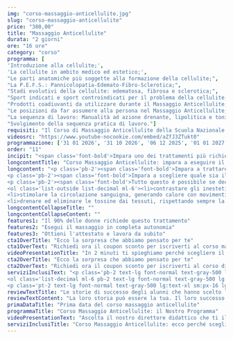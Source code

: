 ```yaml
---
img: "corso-massaggio-anticellulite.jpg"
slug: "corso-massaggio-anticellulite"
price: "380,00"
title: "Massaggio Anticellulite"
durata: "2 giorni"
ore: "16 ore"
category: "corso"
programma: [
'Introduzione alla cellulite;',
'La cellulite in ambito medico ed estetico;',
"Le parti anatomiche più soggette alla formazione della cellulite;",
"La P.E.F.S.: Pannicolopatia-Edemato-Fibro-Sclerotica;",
"Stadi evolutivi della cellulite: edematosa, fibrosa e sclerotica;",
"Sport indicati e sport controindicati per il problema della cellulite;",
"Prodotti coadiuvanti da utilizzare durante il Massaggio Anticellulite;",
"Le posizioni da far assumere alla persona nel Massaggio Anticellulite;",
"La sequenza di lavoro: Manualità ad azione drenante, lipolitica e tonificante;",
"Svolgimento della sequenza pratica di lavoro."]
requisiti: "Il Corso di Massaggio Anticellulite della Scuola Nazionale di Massaggio Tao è aperto a chi ha già un'esperienza di base precedente e soprattutto una conoscenza delle tecniche occidentali del Massaggio Classico Svedese, quali sfioramenti, frizioni, impastamenti, vibrazioni e percussioni, in tutte le loro varianti."
videosrc: "https://www.youtube-nocookie.com/embed/aZfJ3ZTukt0"
programmazione: ['31 01 2026', '31 10 2026', '06 12 2025', '01 01 2027']
order: "11"
incipit: "<span class='font-bold'>Impara uno dei trattamenti più richiesti nei centri benessere ed estetici e nelle spa.</span> Cosa aspetti? <span class='font-bold'>Scopri l’offerta formativa del nostro corso massaggio anticellulite.</span>"
longcontentTitle: "Corso Massaggio Anticellulite: impara a eseguire il trattamento più richiesto dalle donne"            
longcontent: "<p class='pb-2'><span class='font-bold'>Impara a trattare correttamente gli inestetismi della pelle</span> come cellulite, smagliature e fragilità capillari. Impara quali sono le cause di questi inestetismi in ogni loro sfumatura.</p> 
<p class='pb-2'><span class='font-bold'>Impara a scegliere quale sia il miglior trattamento personalizzato da proporre ai tuoi clienti</span> in base alla loro situazione e al grado di alterazione dei tessuti.</p>
<p class='pb-2'><span class='font-bold'>Tutto questo è possibile se decidi di partecipare al nostro corso massaggio anticellulite</span> grazie al quale scoprirai le tecniche più efficaci per:</p>
<ol class='list-outside list-decimal ml-6'><li>contrastare gli inestetismi della cellulite;</li>
<li>stimolare la circolazione sanguigna, generando calore con movimenti di sfregamento e impastamento;</li>
<li>drenare ed eliminare le tossine dai tessuti, rispettando sempre la circolazione linfatica.</li></ol>"
longcontentCollapseTitle: ""
longcontentCollapseContent: ""
features1: "Il 90% delle donne richiede questo trattamento"
features2: "Esegui il massaggio in completa autonomia"
features3: "Ottieni l'attestato e lavora da subito"  
cta1OverTitle: "Ecco la sorpresa che abbiamo pensato per te"
cta1OverText: "Richiedi ora il coupon sconto per iscriverti al corso massaggio anticellulite"
videoPresentationTitle: "In 2 minuti ti spieghiamo perché scegliere il corso di massaggio anticellulite"
cta2OverTitle: "Ecco la sorpresa che abbiamo pensato per te"
cta2OverText: "Richiedi ora il coupon sconto per iscriverti al corso di massaggio anticellulite"
serviziInclusiText: "<p class='pb-2 text-lg font-normal text-gray-500 lg:text-xl sm:px-12 lg:px-48 text-justify'><span class='font-bold'>Ecco per te, 3 motivi per iscriverti al nostro corso di massaggio anticellulite:</span><br/>
<ol class='list-decimal ml-6 pb-2 text-lg font-normal text-gray-500 lg:text-xl sm:px-12 lg:px-48'><li class='font-bold'>Il 90% delle donne richiede questo trattamento;</li><li><span class='font-bold'>È la tecnica di massaggio più richiesta nei centri benessere</span>, nelle spa e nei centri estetici;</li><li>È il corso di formazione perfetto se vuoi intraprendere la carriera di massaggiatore nel campo del benessere.</li></ol>
<p class='pt-2 text-lg font-normal text-gray-500 lg:text-xl sm:px-16 lg:px-48 text-justify'><span class='font-bold'>Se vuoi partecipare alla migliore formazione in questo campo, non devi fare altro che contattarci</span> e ti daremo tutte le informazioni sulla prima data disponibile.</p>"
reviewTextTitle: "Le storie di successo degli alunni che hanno scelto la nostra scuola di massaggio"        
reviewTextContent: "La loro storia può essere la tua. Il loro successo puoi ottenerlo anche tu.<span class='block py-2'>Cosa aspetti? Scegli anche tu di essere finalmente felice del lavoro che scegli.</span>" 
primaDataTitle: "Prima data del corso massaggio anticellulite"
programmaTitle: "Corso Massaggio Anticellulite: il Nostro Programma" 
videoPresentationText: "Ascolta il nostro direttore didattico che ti illustra i vantaggi di partecipare al corso massaggio anticellulite."
serviziInclusiTitle: "Corso Massaggio Anticellulite: ecco perché sceglierlo"
---
```

